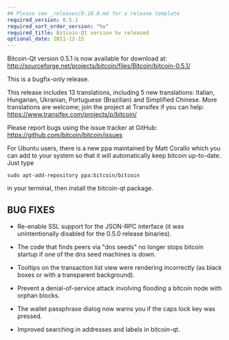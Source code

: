 ```yaml
---
## Please see _releases/0.10.0.md for a release template
required_version: 0.5.1
required_sort_order_version: "%v"
required_title: Bitcoin-Qt version %v released
optional_date: 2011-12-15
---
```

Bitcoin-Qt version 0.5.1 is now available for download at:
<http://sourceforge.net/projects/bitcoin/files/Bitcoin/bitcoin-0.5.1/>

This is a bugfix-only release.

This release includes 13 translations, including 5 new translations:
Italian, Hungarian, Ukranian, Portuguese (Brazilian) and Simplified Chinese.
More translations are welcome; join the project at Transifex if you can help:
<https://www.transifex.com/projects/p/bitcoin/>

Please report bugs using the issue tracker at GitHub:
<https://github.com/bitcoin/bitcoin/issues>

For Ubuntu users, there is a new ppa maintained by Matt Corallo which
you can add to your system so that it will automatically keep
bitcoin up-to-date.  Just type

    sudo apt-add-repository ppa:bitcoin/bitcoin
 
in your terminal, then install the bitcoin-qt package.

BUG FIXES
---------

* Re-enable SSL support for the JSON-RPC interface (it was unintentionally
disabled for the 0.5.0 release binaries).

* The code that finds peers via "dns seeds" no longer stops bitcoin startup
if one of the dns seed machines is down.

* Tooltips on the transaction list view were rendering incorrectly (as black boxes
or with a transparent background).

* Prevent a denial-of-service attack involving flooding a bitcoin node with
orphan blocks.

* The wallet passphrase dialog now warns you if the caps lock key was pressed.

* Improved searching in addresses and labels in bitcoin-qt.
